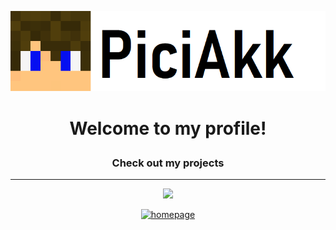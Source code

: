 ![My logo](https://github.com/PiciAkk/piciakk/blob/main/images/myLogo.png?raw=true)
# <p align="center">Welcome to my profile!</p>
### <p align="center">Check out my projects</p>
---
<p align="center"> <img src="https://via.placeholder.com/350x150"> </p>
<p align="center">
  <a href="https://github.com/piciakk/piciakk" title="Redirect to homepage">
    <img src="https://via.placeholder.com/350x150" alt="homepage" />
  </a>
</p>
<!--
**PiciAkk/piciakk** is a ✨ _special_ ✨ repository because its `README.md` (this file) appears on your GitHub profile.

Here are some ideas to get you started:

- 🔭 I’m currently working on ...
- 🌱 I’m currently learning ...
- 👯 I’m looking to collaborate on ...
- 🤔 I’m looking for help with ...
- 💬 Ask me about ...
- 📫 How to reach me: ...
- 😄 Pronouns: ...
- ⚡ Fun fact: ...
-->
